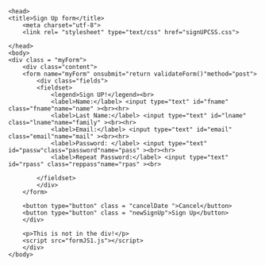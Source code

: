 

<!DOCTYPE html>
<html lang = "en-US">
    
    <head>
    <title>Sign Up form</title>
        <meta charset="utf-8">
        <link rel= "stylesheet" type="text/css" href="signUPCSS.css">
    
    </head>
    <body>
    <div class = "myForm">
        <div class="content">
        <form name="myForm" onsubmit="return validateForm()"method="post">
            <div class="fields">
            <fieldset>
                <legend>Sign UP!</legend><br>
                <label>Name:</label> <input type="text" id="fname" class="fname"name="name" ><br><hr>
                <label>Last Name:</label> <input type="text" id="lname" class="lname"name="family" ><br><hr>
                <label>Email:</label> <input type="text" id="email" class="email"name="mail" ><br><hr>
                <label>Password: </label> <input type="text" id="passw"class="password"name="pass" ><br><hr>
                <label>Repeat Password:</label> <input type="text" id="rpass" class="reppass"name="rpas" ><br>
            
            </fieldset>
            </div>
        </form>
        
        <button type="button" class = "cancelDate ">Cancel</button>
        <button type="button" class = "newSignUp">Sign Up</button>
        </div>
    
        <p>This is not in the div!</p>
        <script src="formJS1.js"></script>
        </div>
    </body>

</html>

